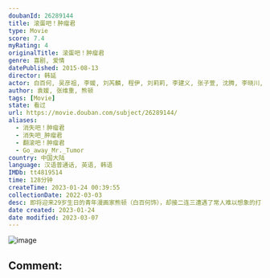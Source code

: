 ```yaml
---
doubanId: 26289144
title: 滚蛋吧！肿瘤君
type: Movie
score: 7.4
myRating: 4
originalTitle: 滚蛋吧！肿瘤君
genre: 喜剧, 爱情
datePublished: 2015-08-13
director: 韩延
actor: 白百何, 吴彦祖, 李媛, 刘芮麟, 程伊, 刘莉莉, 李建义, 张子萱, 沈腾, 李晓川, 秦丽, 魏潇霞, 李哲, 萧守常
author: 袁媛, 张维重, 熊顿
tags: [Movie]
state: 看过
url: https://movie.douban.com/subject/26289144/
aliases:
  - 消失吧！肿瘤君
  - 消失吧_肿瘤君
  - 翻滚吧！肿瘤君
  - Go_away_Mr._Tumor
country: 中国大陆
language: 汉语普通话, 英语, 韩语
IMDb: tt4819514
time: 128分钟
createTime: 2023-01-24 00:39:55
collectionDate: 2022-03-03
desc: 即将迎来29岁生日的青年漫画家熊顿（白百何饰），却接二连三遭遇了常人难以想象的打击。工作被炒，男友跳票，还莫名其妙到警察局走了一遭。更糟糕的是，她在聚会上突然晕倒，经检查后才发现自己的身体出了问题。...
date created: 2023-01-24
date modified: 2023-03-07
---
```


![image](p2259298553.jpg)

Comment:
---

